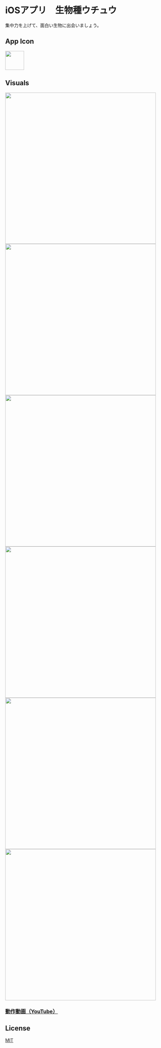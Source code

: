 # iOSアプリ　生物種ウチュウ

集中力を上げて、面白い生物に出会いましょう。

## App Icon

<img src="https://user-images.githubusercontent.com/48979946/84115859-b9941880-aa69-11ea-9fe8-a5f51fed0d80.png" height=60>

## Visuals

<img src="https://user-images.githubusercontent.com/48979946/85562670-ab4c1c00-b667-11ea-9eb0-2ac3a88a6044.gif" height=480>  <img src="https://user-images.githubusercontent.com/48979946/83127942-bcac1200-a115-11ea-85ae-e7175b63ba95.PNG" height=480> <img src="https://user-images.githubusercontent.com/48979946/83809754-f79fde00-a6f1-11ea-9ba8-4c5747673283.PNG" height=480>  <img src="https://user-images.githubusercontent.com/48979946/83809484-747e8800-a6f1-11ea-8176-d0bce19d8a1c.PNG" height=480>  <img src="https://user-images.githubusercontent.com/48979946/83127963-c0d82f80-a115-11ea-8007-f92569638150.PNG" height=480>  <img src="https://user-images.githubusercontent.com/48979946/83127969-c2095c80-a115-11ea-8295-1457c0721088.PNG" height=480>

### [動作動画（YouTube）](https://www.youtube.com/embed/Ot-wFQDu34w)

## License
[MIT](https://choosealicense.com/licenses/mit/)
